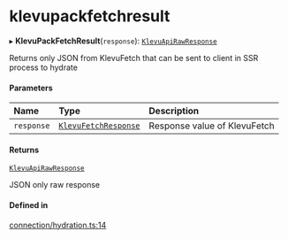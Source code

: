# klevupackfetchresult
      
▸ **KlevuPackFetchResult**(`response`): [`KlevuApiRawResponse`](klevuapirawresponse.md)

Returns only JSON from KlevuFetch that can be sent to client in SSR process to hydrate

#### Parameters

| Name | Type | Description |
| :------ | :------ | :------ |
| `response` | [`KlevuFetchResponse`](klevufetchresponse.md) | Response value of KlevuFetch |

#### Returns

[`KlevuApiRawResponse`](klevuapirawresponse.md)

JSON only raw response

#### Defined in

[connection/hydration.ts:14](https://github.com/klevultd/frontend-sdk/blob/f1babb6/packages/klevu-core/src/connection/hydration.ts#L14)

